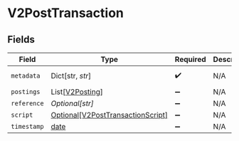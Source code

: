 # V2PostTransaction


## Fields

| Field                                                                               | Type                                                                                | Required                                                                            | Description                                                                         | Example                                                                             |
| ----------------------------------------------------------------------------------- | ----------------------------------------------------------------------------------- | ----------------------------------------------------------------------------------- | ----------------------------------------------------------------------------------- | ----------------------------------------------------------------------------------- |
| `metadata`                                                                          | Dict[str, *str*]                                                                    | :heavy_check_mark:                                                                  | N/A                                                                                 | [object Object]                                                                     |
| `postings`                                                                          | List[[V2Posting](../../models/shared/v2posting.md)]                                 | :heavy_minus_sign:                                                                  | N/A                                                                                 |                                                                                     |
| `reference`                                                                         | *Optional[str]*                                                                     | :heavy_minus_sign:                                                                  | N/A                                                                                 | ref:001                                                                             |
| `script`                                                                            | [Optional[V2PostTransactionScript]](../../models/shared/v2posttransactionscript.md) | :heavy_minus_sign:                                                                  | N/A                                                                                 |                                                                                     |
| `timestamp`                                                                         | [date](https://docs.python.org/3/library/datetime.html#date-objects)                | :heavy_minus_sign:                                                                  | N/A                                                                                 |                                                                                     |